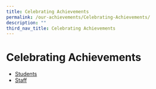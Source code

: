 ```yaml
---
title: Celebrating Achievements
permalink: /our-achievements/Celebrating-Achievements/
description: ""
third_nav_title: Celebrating Achievements
---
```

# Celebrating Achievements

*   [Students](https://bukitbatoksec.moe.edu.sg/our-achievements/celebrating-achievements/students)
*   [Staff](https://bukitbatoksec.moe.edu.sg/our-achievements/celebrating-achievements/staff)